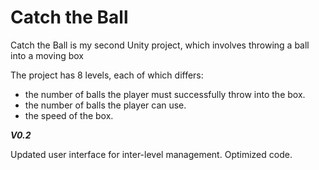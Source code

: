 # Catch the Ball


Catch the Ball is my second Unity project, which involves throwing a ball into a moving box


The project has 8 levels, each of which differs:
* the number of balls the player must successfully throw into the box.
* the number of balls the player can use.
* the speed of the box.


***V0.2***

Updated user interface for inter-level management. Optimized code.

